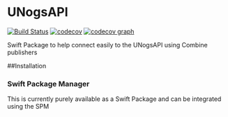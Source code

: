 # UNogsAPI

[![Build Status](https://travis-ci.org/murphb52/UNogsAPIClient.svg?branch=master)](https://travis-ci.org/murphb52/UNogsAPIClient) [![codecov](https://codecov.io/gh/murphb52/UNogsAPIClient/branch/master/graph/badge.svg)](https://codecov.io/gh/murphb52/UNogsAPIClient) [![codecov graph](https://codecov.io/gh/murphb52/UNogsAPIClient/branch/master/graphs/tree.svg)](https://codecov.io/gh/murphb52/UNogsAPIClient) 

Swift Package to help connect easily to the UNogsAPI using Combine publishers

##Installation

### Swift Package Manager

This is currently purely available as a Swift Package and can be integrated using the SPM
